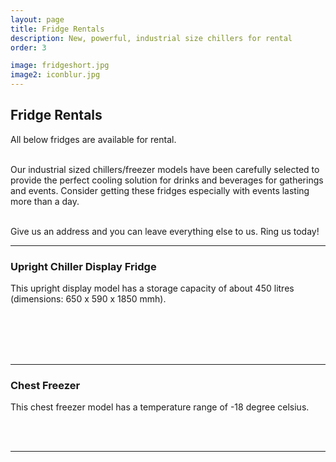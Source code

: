 ```yaml
---
layout: page
title: Fridge Rentals
description: New, powerful, industrial size chillers for rental
order: 3

image: fridgeshort.jpg
image2: iconblur.jpg
---
```


<section>
<h2>Fridge Rentals</h2>
All below fridges are available for rental. <br /><br />

Our industrial sized chillers/freezer models have been carefully selected to provide the perfect cooling solution for drinks and beverages for gatherings and events. Consider getting these fridges especially with events lasting more than a day. <br /><br />


Give us an address and you can leave everything else to us. Ring us today! 
<hr />
<h3>Upright Chiller Display Fridge</h3>
<div class="box alt">
	<div class="row uniform 50%">
		<div class="12u" style="margin-bottom: 1em">
			This upright display model has a storage capacity of about 450 litres (dimensions: 650 x 590 x 1850 mmh).
		</div>
		<div class="3u 6u(xsmall)"><span class="image fit" style="padding: .25em"><img src="assets/images/fridge1.jpg" style="" alt="" /></span></div>
		<div class="3u 6u(xsmall)"><span class="image fit" style="padding: .25em"><img src="assets/images/fridge2.jpg" style="" alt="" /></span></div>
		<div class="3u 6u(xsmall)"><span class="image fit" style="padding: .25em"><img src="assets/images/fridge3.jpg" style="" alt="" /></span></div>
		<div class="3u 6u(xsmall)"><span class="image fit" style="padding: .25em"><img src="assets/images/fridge4.jpg" style="" alt="" /></span></div>
	</div>
</div>
<hr />
<h3>Chest Freezer</h3>
<div class="box alt">
	<div class="row uniform 50%">
		<div class="12u" style="margin-bottom: 1em">
			This chest freezer model has a temperature range of -18 degree celsius.
		</div>
		<div class="6u"><span class="image fit" style="padding: .25em"><img src="assets/images/chest1.jpg" style="" alt="" /></span></div>
		<div class="6u"><span class="image fit" style="padding: .25em"><img src="assets/images/chest2.jpg" style="" alt="" /></span></div>
	</div>
</div>
<hr />
</section>